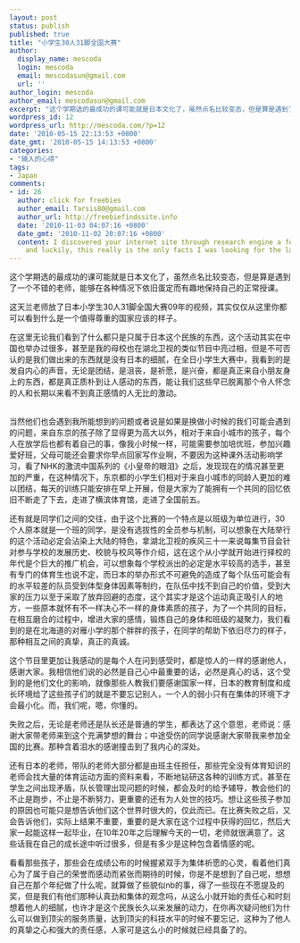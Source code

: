 ```yaml
---
layout: post
status: publish
published: true
title: "小学生30人31脚全国大赛"
author:
  display_name: mescoda
  login: mescoda
  email: mescodasun@gmail.com
  url: ''
author_login: mescoda
author_email: mescodasun@gmail.com
excerpt: "这个学期选的最成功的课可能就是日本文化了，虽然点名比较变态，但是算是遇到了一个不错的老师，能够在各种情况下依旧蛋定而有趣地保持自己的正常授课。\r\n\r\n这天兰老师放了日本小学生30人31脚全国大赛09年的视频，其实仅仅从这里你都可以看到什么是一个值得尊重的国家应该的样子。\r\n\r\n在这里无论我们看到了什么都只是只属于日本这个民族的东西，这个活动其实在中国也举办过很多，甚至是我的母校也在湖北卫视的类似节目中亮过相，但是不可否认的是我们做出来的东西就是没有日本的细腻，在全日小学生大赛中，我看到的是发自内心的声音，无论是团结，是沮丧，是祈愿，是兴奋，都是真正来自小朋友身上的东西，都是真正质朴到让人感动的东西，能让我们这些早已脱离那个令人怀念的人和长期以来看不到真正感情的人无比的激动。\r\n\r\n"
wordpress_id: 12
wordpress_url: http://mescoda.com/?p=12
date: '2010-05-15 22:13:53 +0800'
date_gmt: '2010-05-15 14:13:53 +0800'
categories:
- "输入的心得"
tags:
- Japan
comments:
- id: 26
  author: click for freebies
  author_email: Tarsis80@gmail.com
  author_url: http://freebiefindssite.info
  date: '2010-11-03 04:07:16 +0800'
  date_gmt: '2010-11-02 20:07:16 +0800'
  content: I discovered your internet site through research engine a few moment ago,
    and luckily, this really is the only facts I was looking for the last hours
---
```

<p>这个学期选的最成功的课可能就是日本文化了，虽然点名比较变态，但是算是遇到了一个不错的老师，能够在各种情况下依旧蛋定而有趣地保持自己的正常授课。</p>
<p>这天兰老师放了日本小学生30人31脚全国大赛09年的视频，其实仅仅从这里你都可以看到什么是一个值得尊重的国家应该的样子。</p>
<p>在这里无论我们看到了什么都只是只属于日本这个民族的东西，这个活动其实在中国也举办过很多，甚至是我的母校也在湖北卫视的类似节目中亮过相，但是不可否认的是我们做出来的东西就是没有日本的细腻，在全日小学生大赛中，我看到的是发自内心的声音，无论是团结，是沮丧，是祈愿，是兴奋，都是真正来自小朋友身上的东西，都是真正质朴到让人感动的东西，能让我们这些早已脱离那个令人怀念的人和长期以来看不到真正感情的人无比的激动。</p>
<p><a id="more"></a><a id="more-12"></a><br />
当然他们也会遇到我所能想到的问题或者说是如果是换做小时候的我们可能会遇到的问题，来自东京的孩子除了显得更为高大以外，相对于来自小城市的孩子，每个人在放学后也都有着自己的事，像我小时候一样，可能需要参加培优班，参加兴趣爱好班，父母可能还会要求你早点回家写作业啊，不要因为这种课外活动影响学习，看了NHK的激流中国系列的《小皇帝的眼泪》之后，发现现在的情况甚至更加的严重，在这种情况下，东京都的小学生们相对于来自小城市的同龄人更加的难以团结，每天的训练只能安排在早上开展，但是大家为了能拥有一个共同的回忆依旧不断走了下去，走进了横滨体育馆，走进了全国前五。</p>
<p>还有就是同学们之间的交往，由于这个比赛的一个特点是以班级为单位进行，30个人原本就是一个班的同学，是没有选拔性的全员参与机制，可以想象在大陆举行的这个活动必定会沾染上大陆的特色，拿湖北卫视的疾风三十一来说每集节目会针对参与学校的发展历史、校貌与校风等作介绍，这在这个从小学就开始进行择校的年代是个巨大的推广机会，可以想象每个学校派出的必定是水平较高的选手，甚至有专门的体育生也说不定，而日本的举办形式不可避免的造成了每个队伍可能会有的水平较差的队员受到体型身体因素等制约，在队伍中找不到自己的价值，受到大家的压力以至于采取了放弃回避的态度，这个其实才是这个运动真正吸引人的地方，一些原本就怀有不一样决心不一样的身体素质的孩子，为了一个共同的目标，在相互磨合的过程中，增进大家的感情，锻炼自己的身体和班级的凝聚力，我们看到的是在北海道的对雁小学的那个胖胖的孩子，在同学的帮助下依旧尽力的样子，那种相互之间的真挚，真正的真诚。</p>
<p>这个节目里更加让我感动的是每个人在问到感受时，都是惊人的一样的感谢他人，感谢大家。我相信他们说的必然是自己心中最重要的话，必然是真心的话，这个受到的是他们文化的影响，就像那些人教我们要感谢国家一样，日本的教育制度和成长环境给了这些孩子们的就是不要忘记别人，一个人的弱小只有在集体的环境下才会最小化。而，我们呢，嗯，你懂的。</p>
<p>失败之后，无论是老师还是队长还是普通的学生，都表达了这个意思，老师说：感谢大家带老师来到这个充满梦想的舞台；中途受伤的同学说感谢大家带我来参加全国的比赛。那种含着泪水的感谢撞击到了我内心的深处。</p>
<p>还有日本的老师，带队的老师大部分都是由班主任担任，那些完全没有体育知识的老师会找大量的体育运动方面的资料来看，不断地钻研这各种的训练方式，甚至在学生之间出现矛盾，队长管理出现问题的时候，都会及时的给予辅导，教会他们的不止是跑步，不止是不断努力，更重要的还有为人处世的技巧。想让这些孩子参加的原因也可能只是想告诉他们这个世界时很大的，仅此而已。在比赛失败之后，又会告诉他们，实际上结果不重要，重要的是大家在这个过程中获得的回忆，然后大家一起能这样一起毕业，在10年20年之后理解今天的一切，老师就很满意了。这些话我在自己的成长途中听过很多，但是有多少是这种包含着情感的呢。</p>
<p>看看那些孩子，那些会在成绩公布的时候握紧双手为集体祈愿的心灵，看着他们真心为了属于自己的荣誉而感动而紧张而期待的时候，你是不是想到了自己呢，想想自己在那个年纪做了什么呢，就算做了些貌似nb的事，得了一些现在不愿提及的奖，但是我们有他们那种认真劲和集体的观念吗，从这么小就开始的责任心和时刻想着他人的细腻，也许才是这个民族长久以来发展的动力，在你再次疑问他们为什么可以做到顶尖的服务质量，达到顶尖的科技水平的时候不要忘记，这种为了他人的真挚之心和强大的责任感，人家可是这么小的时候就已经具备了的。</p>
